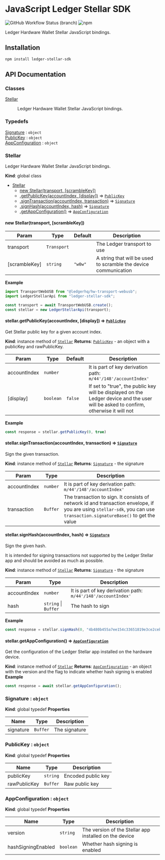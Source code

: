 # JavaScript Ledger Stellar SDK

![GitHub Workflow Status (branch)](https://img.shields.io/github/workflow/status/overcat/js-ledger-stellar-sdk/Main/main)
![npm](https://img.shields.io/npm/v/ledger-stellar-sdk)

Ledger Hardware Wallet Stellar JavaScript bindings.

## Installation

```bash
npm install ledger-stellar-sdk
```

## API Documentation
### Classes

<dl>
<dt><a href="#Stellar">Stellar</a></dt>
<dd><p>Ledger Hardware Wallet Stellar JavaScript bindings.</p>
</dd>
</dl>

### Typedefs

<dl>
<dt><a href="#Signature">Signature</a> : <code>object</code></dt>
<dd></dd>
<dt><a href="#PublicKey">PublicKey</a> : <code>object</code></dt>
<dd></dd>
<dt><a href="#AppConfiguration">AppConfiguration</a> : <code>object</code></dt>
<dd></dd>
</dl>

<a name="Stellar"></a>

### Stellar
Ledger Hardware Wallet Stellar JavaScript bindings.

**Kind**: global class

* [Stellar](#Stellar)
    * [new Stellar(transport, [scrambleKey])](#new_Stellar_new)
    * [.getPublicKey(accountIndex, [display])](#Stellar+getPublicKey) ⇒ [<code>PublicKey</code>](#PublicKey)
    * [.signTransaction(accountIndex, transaction)](#Stellar+signTransaction) ⇒ [<code>Signature</code>](#Signature)
    * [.signHash(accountIndex, hash)](#Stellar+signHash) ⇒ [<code>Signature</code>](#Signature)
    * [.getAppConfiguration()](#Stellar+getAppConfiguration) ⇒ [<code>AppConfiguration</code>](#AppConfiguration)

<a name="new_Stellar_new"></a>

#### new Stellar(transport, [scrambleKey])

| Param | Type | Default | Description |
| --- | --- | --- | --- |
| transport | <code>Transport</code> |  | The Ledger transport to use |
| [scrambleKey] | <code>string</code> | <code>&quot;w0w&quot;</code> | A string that will be used to scramble the device communication |

**Example**
```typescript
import TransportWebUSB from "@ledgerhq/hw-transport-webusb";
import LedgerStellarApi from "ledger-stellar-sdk";

const transport = await TransportWebUSB.create();
const stellar = new LedgerStellarApi(transport);
```
<a name="Stellar+getPublicKey"></a>

#### stellar.getPublicKey(accountIndex, [display]) ⇒ [<code>PublicKey</code>](#PublicKey)
Get Stellar public key for a given account index.

**Kind**: instance method of [<code>Stellar</code>](#Stellar)
**Returns**: [<code>PublicKey</code>](#PublicKey) - an object with a publicKey and rawPublicKey.

| Param | Type | Default | Description |
| --- | --- | --- | --- |
| accountIndex | <code>number</code> |  | It is part of key derivation path: `m/44'/148'/accountIndex'` |
| [display] | <code>boolean</code> | <code>false</code> | If set to "true", the public key will be displayed on the Ledger device and the user will be asked to confirm, otherwise it will not |

**Example**
```typescript
const response = stellar.getPublicKey(0, true)
```
<a name="Stellar+signTransaction"></a>

#### stellar.signTransaction(accountIndex, transaction) ⇒ [<code>Signature</code>](#Signature)
Sign the given transaction.

**Kind**: instance method of [<code>Stellar</code>](#Stellar)
**Returns**: [<code>Signature</code>](#Signature) - the signature

| Param | Type | Description |
| --- | --- | --- |
| accountIndex | <code>number</code> | It is part of key derivation path: `m/44'/148'/accountIndex'` |
| transaction | <code>Buffer</code> | The transaction to sign. It consists of network id and transaction envelope, if you are using `stellar-sdk`, you can use `transaction.signatureBase()` to get the value |

<a name="Stellar+signHash"></a>

#### stellar.signHash(accountIndex, hash) ⇒ [<code>Signature</code>](#Signature)
Sign the given hash.

It is intended for signing transactions not supported by the Ledger Stellar
app and should be avoided as much as possible.

**Kind**: instance method of [<code>Stellar</code>](#Stellar)
**Returns**: [<code>Signature</code>](#Signature) - the signature

| Param | Type | Description |
| --- | --- | --- |
| accountIndex | <code>number</code> | It is part of key derivation path: `m/44'/148'/accountIndex'` |
| hash | <code>string</code> \| <code>Buffer</code> | The hash to sign |

**Example**
```typescript
const response = stellar.signHash(0, "4b480b455a7ee154c33651819e3ce2ceb6bcd9dda78887777c4d2718c5cd04cd")
```
<a name="Stellar+getAppConfiguration"></a>

#### stellar.getAppConfiguration() ⇒ [<code>AppConfiguration</code>](#AppConfiguration)
Get the configuration of the Ledger Stellar app installed on the hardware device.

**Kind**: instance method of [<code>Stellar</code>](#Stellar)
**Returns**: [<code>AppConfiguration</code>](#AppConfiguration) - an object with the version and the flag to indicate whether hash signing is enabled
**Example**
```typescript
const response = await stellar.getAppConfiguration();
```
<a name="Signature"></a>

### Signature : <code>object</code>
**Kind**: global typedef
**Properties**

| Name | Type | Description |
| --- | --- | --- |
| signature | <code>Buffer</code> | The signature |

<a name="PublicKey"></a>

### PublicKey : <code>object</code>
**Kind**: global typedef
**Properties**

| Name | Type | Description |
| --- | --- | --- |
| publicKey | <code>string</code> | Encoded public key |
| rawPublicKey | <code>Buffer</code> | Raw public key |

<a name="AppConfiguration"></a>

### AppConfiguration : <code>object</code>
**Kind**: global typedef
**Properties**

| Name | Type | Description |
| --- | --- | --- |
| version | <code>string</code> | The version of the Stellar app installed on the device |
| hashSigningEnabled | <code>boolean</code> | Whether hash signing is enabled |
